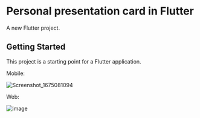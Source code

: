 # Personal presentation card in Flutter

A new Flutter project.

## Getting Started

This project is a starting point for a Flutter application.

Mobile:

![Screenshot_1675081094](https://user-images.githubusercontent.com/37807677/215474689-5583dabd-ce66-4690-bd9d-5f7361f91fae.png)

Web:

![image](https://user-images.githubusercontent.com/37807677/215487468-b948e92b-405f-4720-bb3a-ad448c4b5d6e.png)


